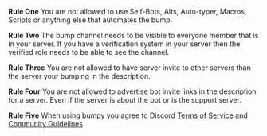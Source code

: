 **Rule One**
You are not allowed to use Self-Bots, Alts, Auto-typer, Macros, Scripts or anything else that automates the bump.

**Rule Two** 
The bump channel needs to be visible to everyone member that is in your server. If you have a verification system in your server then the verified role needs to be able to see the channel.

**Rule Three**
You are not allowed to have server invite to other servers than the server your bumping in the description. 

**Rule Four**
You are not allowed to advertise bot invite links in the description for a server. Even if the server is about the bot or is the support server.

**Rule Five**
When using bumpy you agree to Discord [Terms of Service](https://discord.com/terms) and [Community Guidelines](https://discord.com/guidelines)
